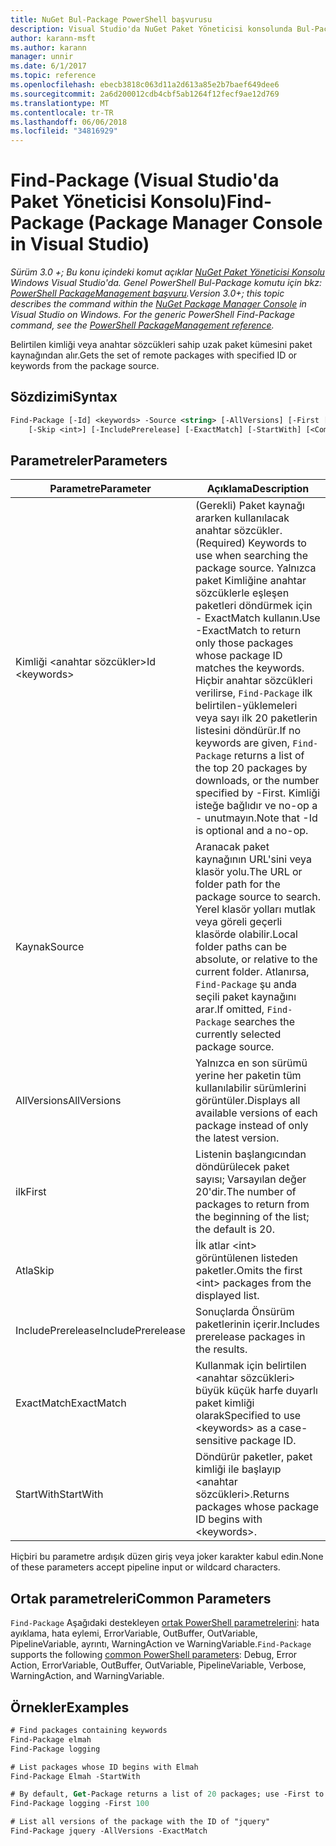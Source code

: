 ```yaml
---
title: NuGet Bul-Package PowerShell başvurusu
description: Visual Studio'da NuGet Paket Yöneticisi konsolunda Bul-Package PowerShell komut başvurusu.
author: karann-msft
ms.author: karann
manager: unnir
ms.date: 6/1/2017
ms.topic: reference
ms.openlocfilehash: ebecb3818c063d11a2d613a85e2b7baef649dee6
ms.sourcegitcommit: 2a6d200012cdb4cbf5ab1264f12fecf9ae12d769
ms.translationtype: MT
ms.contentlocale: tr-TR
ms.lasthandoff: 06/06/2018
ms.locfileid: "34816929"
---
```

# <a name="find-package-package-manager-console-in-visual-studio"></a><span data-ttu-id="3b635-103">Find-Package (Visual Studio'da Paket Yöneticisi Konsolu)</span><span class="sxs-lookup"><span data-stu-id="3b635-103">Find-Package (Package Manager Console in Visual Studio)</span></span>

<span data-ttu-id="3b635-104">*Sürüm 3.0 +; Bu konu içindeki komut açıklar [NuGet Paket Yöneticisi Konsolu](package-manager-console.md) Windows Visual Studio'da. Genel PowerShell Bul-Package komutu için bkz: [PowerShell PackageManagement başvuru](/powershell/module/packagemanagement/?view=powershell-6).*</span><span class="sxs-lookup"><span data-stu-id="3b635-104">*Version 3.0+; this topic describes the command within the [NuGet Package Manager Console](package-manager-console.md) in Visual Studio on Windows. For the generic PowerShell Find-Package command, see the [PowerShell PackageManagement reference](/powershell/module/packagemanagement/?view=powershell-6).*</span></span>

<span data-ttu-id="3b635-105">Belirtilen kimliği veya anahtar sözcükleri sahip uzak paket kümesini paket kaynağından alır.</span><span class="sxs-lookup"><span data-stu-id="3b635-105">Gets the set of remote packages with specified ID or keywords from the package source.</span></span>

## <a name="syntax"></a><span data-ttu-id="3b635-106">Sözdizimi</span><span class="sxs-lookup"><span data-stu-id="3b635-106">Syntax</span></span>

```ps
Find-Package [-Id] <keywords> -Source <string> [-AllVersions] [-First [<int>]]
    [-Skip <int>] [-IncludePrerelease] [-ExactMatch] [-StartWith] [<CommonParameters>]
```

## <a name="parameters"></a><span data-ttu-id="3b635-107">Parametreler</span><span class="sxs-lookup"><span data-stu-id="3b635-107">Parameters</span></span>

| <span data-ttu-id="3b635-108">Parametre</span><span class="sxs-lookup"><span data-stu-id="3b635-108">Parameter</span></span> | <span data-ttu-id="3b635-109">Açıklama</span><span class="sxs-lookup"><span data-stu-id="3b635-109">Description</span></span> |
| --- | --- |
| <span data-ttu-id="3b635-110">Kimliği &lt;anahtar sözcükler&gt;</span><span class="sxs-lookup"><span data-stu-id="3b635-110">Id &lt;keywords&gt;</span></span> | <span data-ttu-id="3b635-111">(Gerekli) Paket kaynağı ararken kullanılacak anahtar sözcükler.</span><span class="sxs-lookup"><span data-stu-id="3b635-111">(Required) Keywords to use when searching the package source.</span></span> <span data-ttu-id="3b635-112">Yalnızca paket Kimliğine anahtar sözcüklerle eşleşen paketleri döndürmek için - ExactMatch kullanın.</span><span class="sxs-lookup"><span data-stu-id="3b635-112">Use -ExactMatch to return only those packages whose package ID matches the keywords.</span></span> <span data-ttu-id="3b635-113">Hiçbir anahtar sözcükleri verilirse, `Find-Package` ilk belirtilen-yüklemeleri veya sayı ilk 20 paketlerin listesini döndürür.</span><span class="sxs-lookup"><span data-stu-id="3b635-113">If no keywords are given, `Find-Package` returns a list of the top 20 packages by downloads, or the number specified by -First.</span></span> <span data-ttu-id="3b635-114">Kimliği isteğe bağlıdır ve no-op a - unutmayın.</span><span class="sxs-lookup"><span data-stu-id="3b635-114">Note that -Id is optional and a no-op.</span></span> |
| <span data-ttu-id="3b635-115">Kaynak</span><span class="sxs-lookup"><span data-stu-id="3b635-115">Source</span></span> | <span data-ttu-id="3b635-116">Aranacak paket kaynağının URL'sini veya klasör yolu.</span><span class="sxs-lookup"><span data-stu-id="3b635-116">The URL or folder path for the package source to search.</span></span> <span data-ttu-id="3b635-117">Yerel klasör yolları mutlak veya göreli geçerli klasörde olabilir.</span><span class="sxs-lookup"><span data-stu-id="3b635-117">Local folder paths can be absolute, or relative to the current folder.</span></span> <span data-ttu-id="3b635-118">Atlanırsa, `Find-Package` şu anda seçili paket kaynağını arar.</span><span class="sxs-lookup"><span data-stu-id="3b635-118">If omitted, `Find-Package` searches the currently selected package source.</span></span> |
| <span data-ttu-id="3b635-119">AllVersions</span><span class="sxs-lookup"><span data-stu-id="3b635-119">AllVersions</span></span> | <span data-ttu-id="3b635-120">Yalnızca en son sürümü yerine her paketin tüm kullanılabilir sürümlerini görüntüler.</span><span class="sxs-lookup"><span data-stu-id="3b635-120">Displays all available versions of each package instead of only the latest version.</span></span> |
| <span data-ttu-id="3b635-121">ilk</span><span class="sxs-lookup"><span data-stu-id="3b635-121">First</span></span> | <span data-ttu-id="3b635-122">Listenin başlangıcından döndürülecek paket sayısı; Varsayılan değer 20'dir.</span><span class="sxs-lookup"><span data-stu-id="3b635-122">The number of packages to return from the beginning of the list; the default is 20.</span></span> |
| <span data-ttu-id="3b635-123">Atla</span><span class="sxs-lookup"><span data-stu-id="3b635-123">Skip</span></span> | <span data-ttu-id="3b635-124">İlk atlar &lt;int&gt; görüntülenen listeden paketler.</span><span class="sxs-lookup"><span data-stu-id="3b635-124">Omits the first &lt;int&gt; packages from the displayed list.</span></span>  |
| <span data-ttu-id="3b635-125">IncludePrerelease</span><span class="sxs-lookup"><span data-stu-id="3b635-125">IncludePrerelease</span></span> | <span data-ttu-id="3b635-126">Sonuçlarda Önsürüm paketlerinin içerir.</span><span class="sxs-lookup"><span data-stu-id="3b635-126">Includes prerelease packages in the results.</span></span> |
| <span data-ttu-id="3b635-127">ExactMatch</span><span class="sxs-lookup"><span data-stu-id="3b635-127">ExactMatch</span></span> | <span data-ttu-id="3b635-128">Kullanmak için belirtilen &lt;anahtar sözcükleri&gt; büyük küçük harfe duyarlı paket kimliği olarak</span><span class="sxs-lookup"><span data-stu-id="3b635-128">Specified to use &lt;keywords&gt; as a case-sensitive package ID.</span></span> |
| <span data-ttu-id="3b635-129">StartWith</span><span class="sxs-lookup"><span data-stu-id="3b635-129">StartWith</span></span> | <span data-ttu-id="3b635-130">Döndürür paketler, paket kimliği ile başlayıp &lt;anahtar sözcükleri&gt;.</span><span class="sxs-lookup"><span data-stu-id="3b635-130">Returns packages whose package ID begins with &lt;keywords&gt;.</span></span> |

<span data-ttu-id="3b635-131">Hiçbiri bu parametre ardışık düzen giriş veya joker karakter kabul edin.</span><span class="sxs-lookup"><span data-stu-id="3b635-131">None of these parameters accept pipeline input or wildcard characters.</span></span>

## <a name="common-parameters"></a><span data-ttu-id="3b635-132">Ortak parametreleri</span><span class="sxs-lookup"><span data-stu-id="3b635-132">Common Parameters</span></span>

<span data-ttu-id="3b635-133">`Find-Package` Aşağıdaki destekleyen [ortak PowerShell parametrelerini](http://go.microsoft.com/fwlink/?LinkID=113216): hata ayıklama, hata eylemi, ErrorVariable, OutBuffer, OutVariable, PipelineVariable, ayrıntı, WarningAction ve WarningVariable.</span><span class="sxs-lookup"><span data-stu-id="3b635-133">`Find-Package` supports the following [common PowerShell parameters](http://go.microsoft.com/fwlink/?LinkID=113216): Debug, Error Action, ErrorVariable, OutBuffer, OutVariable, PipelineVariable, Verbose, WarningAction, and WarningVariable.</span></span>

## <a name="examples"></a><span data-ttu-id="3b635-134">Örnekler</span><span class="sxs-lookup"><span data-stu-id="3b635-134">Examples</span></span>

```ps
# Find packages containing keywords
Find-Package elmah
Find-Package logging

# List packages whose ID begins with Elmah
Find-Package Elmah -StartWith

# By default, Get-Package returns a list of 20 packages; use -First to show more
Find-Package logging -First 100

# List all versions of the package with the ID of "jquery"
Find-Package jquery -AllVersions -ExactMatch
```
